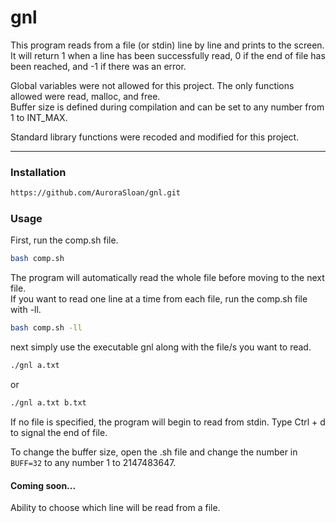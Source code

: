 # gnl
This program reads from a file (or stdin) line by line and prints to the screen. <br>It will return 1 when a line has been successfully read, 0 if the end of file has been reached, and -1 if there was an error.

Global variables were not allowed for this project. The only functions allowed were read, malloc, and free. <br>Buffer size is defined during compilation and can be set to any number from 1 to INT_MAX.

Standard library functions were recoded and modified for this project.

----
### Installation
```bash
https://github.com/AuroraSloan/gnl.git
```

### Usage
First, run the comp.sh file.
```bash
bash comp.sh
```
The program will automatically read the whole file before moving to the next file.<br>If you want to read one line at a time from each file, run the comp.sh file with -ll.
```bash
bash comp.sh -ll
```
next simply use the executable gnl along with the file/s you want to read.
```bash
./gnl a.txt
```
or
```bash
./gnl a.txt b.txt
```
If no file is specified, the program will begin to read from stdin. Type Ctrl + d to signal the end of file.

To change the buffer size, open the .sh file and change the number in ```BUFF=32``` to any number 1 to 2147483647.

#### Coming soon...
Ability to choose which line will be read from a file.
